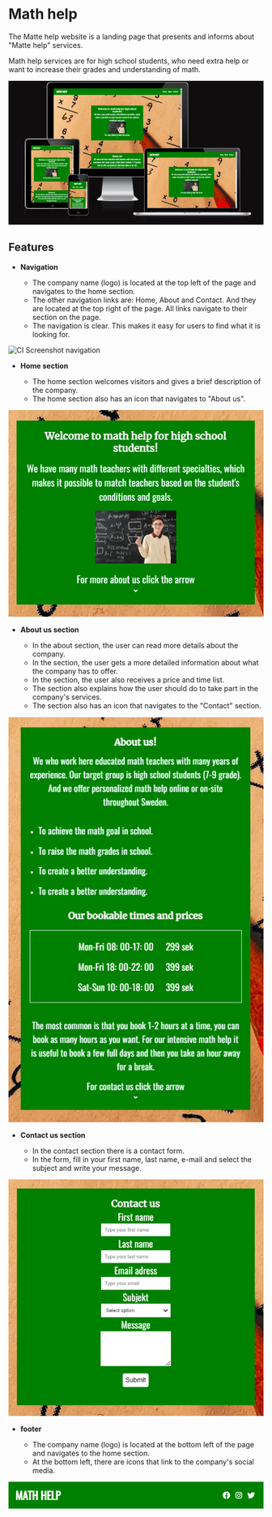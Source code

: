 # Math help

The Matte help website is a landing page that presents and informs about "Matte help" services.

Math help services are for high school students, who need extra help or want to increase their grades and understanding of math.


![CI The responsive appearance of the website](assets/image/responsiv%20.png)

## Features


- __Navigation__

  - The company name (logo) is located at the top left of the page and navigates to the home section.
  - The other navigation links are: Home, About and Contact. And they are located at the top right of the page. All links navigate to their section on the page.
  - The navigation is clear. This makes it easy for users to find what it is looking for.

![CI Screenshot navigation](assets/image/Sk%C3%A4rmbild-navigation.png)  

- __Home section__

  - The home section welcomes visitors and gives a brief description of the company.
  - The home section also has an icon that navigates to "About us".

![CI Screenshot navigation](assets/image/screenshot-home.png)  

- __About us section__

  - In the about section, the user can read more details about the company.
  - In the section, the user gets a more detailed information about what the company has to offer.
  - In the section, the user also receives a price and time list.
  - The section also explains how the user should do to take part in the company's services.
  - The section also has an icon that navigates to the "Contact" section.



![CI Screenshot navigation](assets/image/screenshot-about.png)  


- __Contact us section__

  - In the contact section there is a contact form.
  - In the form, fill in your first name, last name, e-mail and select the subject and write your message.


![CI Screenshot navigation](assets/image/screenshot-contact.png)  


- __footer__

  - The company name (logo) is located at the bottom left of the page and navigates to the home section.
  -  At the bottom left, there are icons that link to the company's social media.


![CI Screenshot navigation](assets/image/screenshot-footer.png)  





